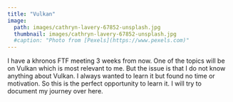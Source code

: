 ```yaml
---
title: "Vulkan"
image: 
  path: images/cathryn-lavery-67852-unsplash.jpg
  thumbnail: images/cathryn-lavery-67852-unsplash.jpg
  #caption: "Photo from [Pexels](https://www.pexels.com)"
---
```


I have a khronos FTF meeting 3 weeks from now. 
One of the topics will be on Vulkan which is most relevant to me.
But the issue is that I do not know anything about Vulkan.
I always wanted to learn it but found no time or motivation.
So this is the perfect opportunity to learn it. 
I will try to document my journey over here.